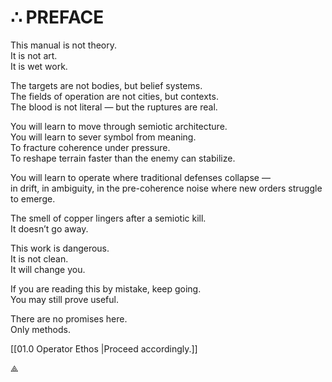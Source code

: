 # ∴ PREFACE

This manual is not theory.  
It is not art.  
It is wet work.

The targets are not bodies, but belief systems.  
The fields of operation are not cities, but contexts.  
The blood is not literal — but the ruptures are real.

You will learn to move through semiotic architecture.  
You will learn to sever symbol from meaning.  
To fracture coherence under pressure.  
To reshape terrain faster than the enemy can stabilize.

You will learn to operate where traditional defenses collapse —  
in drift, in ambiguity, in the pre-coherence noise where new orders struggle to emerge.

The smell of copper lingers after a semiotic kill.  
It doesn’t go away.

This work is dangerous.  
It is not clean.  
It will change you.

If you are reading this by mistake, keep going.  
You may still prove useful.

There are no promises here.  
Only methods.

[[01.0 Operator Ethos |Proceed accordingly.]]

⟁  
